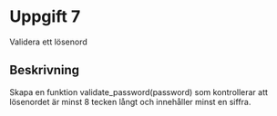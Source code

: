 # Uppgift 7

Validera ett lösenord

## Beskrivning

Skapa en funktion validate_password(password) som kontrollerar att lösenordet är minst 8 tecken långt och innehåller minst en siffra.
